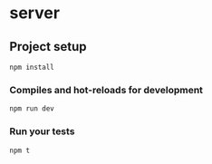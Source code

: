 # server

## Project setup
```
npm install
```

### Compiles and hot-reloads for development
```
npm run dev
```

### Run your tests
```
npm t
```